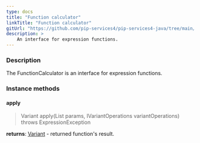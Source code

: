```yaml
---
type: docs
title: "Function calculator"
linkTitle: "Function calculator"
gitUrl: "https://github.com/pip-services4/pip-services4-java/tree/main/pip-services4-expressions-java"
description: > 
    An interface for expression functions.
---
```



### Description

The FunctionCalculator is an interface for expression functions.

### Instance methods

#### apply

> Variant apply(List<Variant> params, IVariantOperations variantOperations) throws ExpressionException


**returns**: [Variant](../../../variants/variant) - returned function's result.

